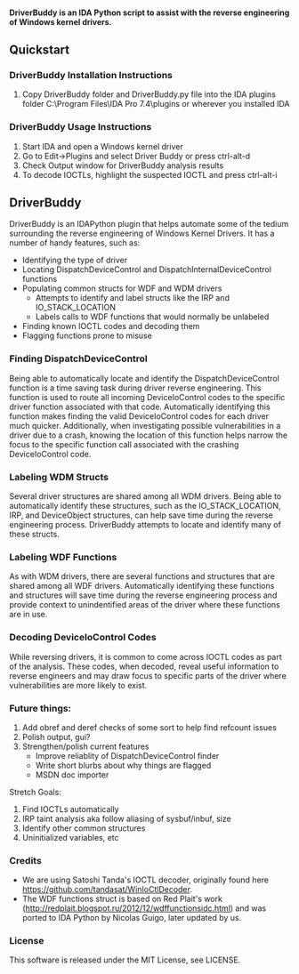 #### DriverBuddy is an IDA Python script to assist with the reverse engineering of Windows kernel drivers.
## Quickstart

### DriverBuddy Installation Instructions
1. Copy DriverBuddy folder and DriverBuddy.py file into the IDA plugins folder C:\Program Files\IDA Pro 7.4\plugins or wherever you installed IDA


### DriverBuddy Usage Instructions 
1. Start IDA and open a Windows kernel driver
2. Go to Edit->Plugins and select Driver Buddy or press ctrl-alt-d
3. Check Output window for DriverBuddy analysis results
4. To decode IOCTLs, highlight the suspected IOCTL and press ctrl-alt-i

## DriverBuddy 

DriverBuddy is an IDAPython plugin that helps automate some of the tedium
surrounding the reverse engineering of Windows Kernel Drivers. It has a number
of handy features, such as:

* Identifying the type of driver
* Locating DispatchDeviceControl and DispatchInternalDeviceControl functions
* Populating common structs for WDF and WDM drivers
	* Attempts to identify and label structs like the IRP and IO_STACK_LOCATION
	* Labels calls to WDF functions that would normally be unlabeled
* Finding known IOCTL codes and decoding them
* Flagging functions prone to misuse


### Finding DispatchDeviceControl

Being able to automatically locate and identify the DispatchDeviceControl
function is a time saving task during driver reverse engineering. This function
is used to route all incoming DeviceIoControl codes to the specific driver
function associated with that code. Automatically identifying this function
makes finding the valid DeviceIoControl codes for each driver much quicker.
Additionally, when investigating possible vulnerabilities in a driver due to a
crash, knowing the location of this function helps narrow the focus to the
specific function call associated with the crashing DeviceIoControl code.


### Labeling WDM Structs

Several driver structures are shared among all WDM drivers. Being able to
automatically identify these structures, such as the IO_STACK_LOCATION, IRP,
and DeviceObject structures, can help save time during the reverse engineering
process. DriverBuddy attempts to locate and identify many of these structs.


### Labeling WDF Functions

As with WDM drivers, there are several functions and structures that are shared
among all WDF drivers. Automatically identifying these functions and structures
will save time during the reverse engineering process and provide context to
unindentified areas of the driver where these functions are in use.

### Decoding DeviceIoControl Codes 

While reversing drivers, it is common to come across IOCTL codes as part of the 
analysis. These codes, when decoded, reveal useful information to reverse 
engineers and may draw focus to specific parts of the driver where 
vulnerabilities are more likely to exist.  


### Future things:

1. Add obref and deref checks of some sort to help find refcount issues
2. Polish output, gui? 
3. Strengthen/polish current features
    - Improve reliablity of DispatchDeviceControl finder
    - Write short blurbs about why things are flagged
    - MSDN doc importer

Stretch Goals:
1. Find IOCTLs automatically
2. IRP taint analysis aka follow aliasing of sysbuf/inbuf, size
3. Identify other common structures
4. Uninitialized variables, etc


### Credits

* We are using Satoshi Tanda's IOCTL decoder, originally found here https://github.com/tandasat/WinIoCtlDecoder.
* The WDF functions struct is based on Red Plait's work (http://redplait.blogspot.ru/2012/12/wdffunctionsidc.html) and was ported to IDA Python by Nicolas Guigo, later updated by us.


### License

This software is released under the MIT License, see LICENSE.
